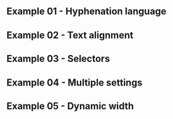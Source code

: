 ## Example 01 - Hyphenation language

## Example 02 - Text alignment

## Example 03 - Selectors

## Example 04 - Multiple settings

## Example 05 - Dynamic width
